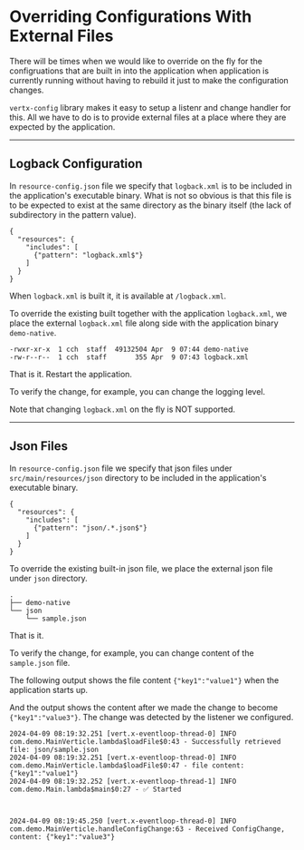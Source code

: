 # Overriding Configurations With External Files

There will be times when we would like to override on the fly for the configruations that are built in into the application when application is currently running without having to rebuild it just to make the configuration changes.

`vertx-config` library makes it easy to setup a listenr and change handler for this. All we have to do is to provide external files at a place where they are expected by the application.

---

## Logback Configuration

In `resource-config.json` file we specify that `logback.xml` is to be included in the application's executable binary. What is not so obvious is that this file is to be expected to exist at the same directory as the binary itself (the lack of subdirectory in the pattern value).

```
{
  "resources": {
    "includes": [
      {"pattern": "logback.xml$"}
    ]
  }
}
```

When `logback.xml` is built it, it is available at `/logback.xml`.


To override the existing built together with the application `logback.xml`, we place the external `logback.xml` file along side with the application binary `demo-native`.


```
-rwxr-xr-x  1 cch  staff  49132504 Apr  9 07:44 demo-native
-rw-r--r--  1 cch  staff       355 Apr  9 07:43 logback.xml
```


That is it. Restart the application.

To verify the change, for example, you can change the logging level.

Note that changing `logback.xml` on the fly is NOT supported.


---

## Json Files


In `resource-config.json` file we specify that json files under `src/main/resources/json` directory to be included in the application's executable binary.

```
{
  "resources": {
    "includes": [
      {"pattern": "json/.*.json$"}
    ]
  }
}
```

To override the existing built-in json file, we place the external json file under `json` directory.


```
.
├── demo-native
└── json
    └── sample.json
```


That is it.

To verify the change, for example, you can change content of the `sample.json` file.

The following output shows the file content `{"key1":"value1"}` when the application starts up.

And the output shows the content after we made the change to become `{"key1":"value3"}`. The change was detected by the listener we configured.


```
2024-04-09 08:19:32.251 [vert.x-eventloop-thread-0] INFO  com.demo.MainVerticle.lambda$loadFile$0:43 - Successfully retrieved file: json/sample.json
2024-04-09 08:19:32.251 [vert.x-eventloop-thread-0] INFO  com.demo.MainVerticle.lambda$loadFile$0:47 - file content: {"key1":"value1"}
2024-04-09 08:19:32.252 [vert.x-eventloop-thread-1] INFO  com.demo.Main.lambda$main$0:27 - ✅ Started



2024-04-09 08:19:45.250 [vert.x-eventloop-thread-0] INFO  com.demo.MainVerticle.handleConfigChange:63 - Received ConfigChange, content: {"key1":"value3"}
```

<br>

